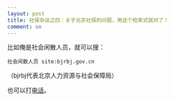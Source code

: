 ```yaml
---
layout: post
title: 社保杂谈之四：关于北京社保的问题，用这个检索式就对了！
comment: on
---
```

<!--excerpt-->

比如俺是社会闲散人员，就可以搜：
```
社会闲散人员 site:bjrbj.gov.cn
```
（bjrbj代表北京人力资源与社会保障局）

也可以打[电话](http://www.bjrbj.gov.cn/bmfw/)。
